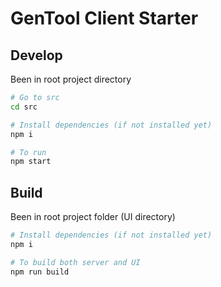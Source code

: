 # GenTool Client Starter

## Develop

Been in root project directory

```bash
# Go to src
cd src

# Install dependencies (if not installed yet)
npm i

# To run
npm start
```

## Build

Been in root project folder (UI directory)

```bash
# Install dependencies (if not installed yet)
npm i

# To build both server and UI
npm run build
```
